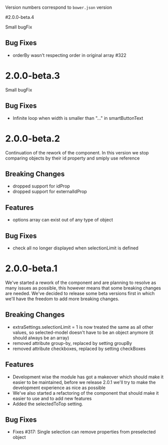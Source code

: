 Version numbers correspond to `bower.json` version

#2.0.0-beta.4

Small bugFix

## Bug Fixes
- orderBy wasn't respecting order in original array #322

# 2.0.0-beta.3

Small bugFix

## Bug Fixes
- Infinite loop when width is smaller than "..." in smartButtonText

# 2.0.0-beta.2

Continuation of the rework of the component. In this version we stop comparing objects by their id property and smiply use reference

## Breaking Changes
- dropped support for idProp
- dropped support for externalIdProp

## Features
- options array can exist out of any type of object

## Bug Fixes
- check all no longer displayed when selectionLimit is defined

# 2.0.0-beta.1

We've started a rework of the component and are planning to resolve as many issues as possible, this however means that some breaking changes are needed. We've decided to release some beta versions first in which we'll have the freedom to add more breaking changes.

## Breaking Changes
- extraSettings.selectionLimit = 1 is now treated the same as all other values, so selected-model doesn't have to be an object anymore (it should always be an array)
- removed attribute group-by, replaced by setting groupBy
- removed attribute checkboxes, replaced by setting checkBoxes

## Features
- Development wise the module has got a makeover which should make it easier to be maintained, before we release 2.0.1 we'll try to make the development experience as nice as possible
- We've also started a refactoring of the component that should make it easier to use and to add new features
- Added the selectedToTop setting.

## Bug Fixes
- Fixes #317: Single selection can remove properties from preselected object